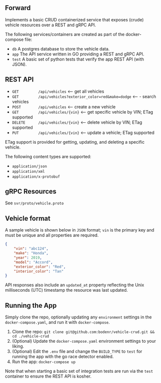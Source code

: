 ## Forward

Implements a basic CRUD containerized service that exposes (crude) vehicle resources over a REST and gRPC API.

The following services/containers are created as part of the docker-compose file:

- `db` A postgres database to store the vehicle data.
- `app` The API service written in GO providing a REST and gRPC API.
- `test` A basic set of python tests that verify the app REST API (with JSON). 


## REST API

- `GET         /api/vehicles`                                <-- get all vehicles
- `GET         /api/vehicles?exterior_color=red&make=dodge`  <-- - search vehicles
- `POST        /api/vehicles`                                <-- create a new vehicle
- `GET         /api/vehicles/{vin}`                          <-- get specific vehicle by VIN; ETag supported
- `DELETE      /api/vehicles/{vin}`                          <-- delete vehicle by VIN; ETag supported
- `PUT         /api/vehicles/{vin}`                          <-- update a vehicle; ETag supported

ETag support is provided for getting, updating, and deleting a specific vehicle.

The following content types are supported:

- `application/json`
- `application/xml`
- `application/x-protobuf`

## gRPC Resources

See `svr/proto/vehicle.proto`

## Vehicle format

A sample vehicle is shown below in `JSON` format; `vin` is the primary key and must be unique and all properties are required.

```json
{
    "vin": "abc124",
    "make": "Honda",
    "year": 2019,
    "model": "Accord",
    "exterior_color": "Red",
    "interior_color": "Tan"
}
```

API responses also include an `updated_at` property reflecting the Unix milliseconds (UTC) timestamp the resource was last updated.

## Running the App

Simply clone the repo, optionally updating any `environment` settings in the `docker-compose.yaml`, and run it with `docker-compose`.

1. Clone the repo: `git clone git@github.com:bodenr/vehicle-crud.git && cd ./vehicle-crud`
2. (Optional) Update the `docker-compose.yaml` environment settings to your liking.
3. (Optional) Edit the `.env` file and change the `BUILD_TYPE` to `test` for running the app with the go race detector enabled.
4. Run the app: `docker-compose up`

Note that when starting a basic set of integration tests are run via the `test` container to ensure the REST API is kosher.
